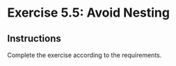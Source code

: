 # Exercise 5.5: Avoid Nesting

## Instructions

Complete the exercise according to the requirements.
